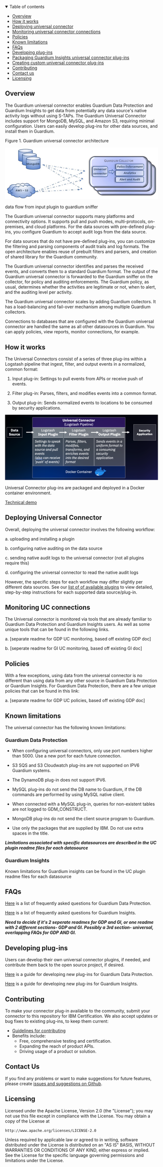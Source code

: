 <details open="open">
  <summary>Table of contents</summary>

  - [Overview](#overview)
  - [How it works](#how-it-works)
  - [Deploying universal connector](#deploying-universal-connector)
  - [Monitoring universal connector  connections](#monitoring-universal-connector-connections)
  - [Policies](#policies)
  - [Known limitations](#known-limitations)
  - [FAQs](#faqs)
  - [Developing plug-ins](developing-plug-ins)
  - [Packaging Guardium Insights universal connector plug-ins](#packaging-guardium-insights-universal-connector-plug-ins)
  - [Creating custom universal connector plug-ins](#creating-custom-universal-connector-plug-ins)
  - [Contributing](#contributing)
  - [Contact us](#contact-us)
  - [Licensing](#licensing)

</details>

## Overview

The Guardium universal connector enables Guardium Data Protection and Guardium Insights to get data from potentially any data source's native activity logs without using S-TAPs. The Guardium Universal Connector includes support for MongoDB, MySQL, and Amazon S3, requiring minimal configuration. Users can easily develop plug-ins for other data sources, and install them in Guardium.

Figure 1. Guardium universal connector architecture

![Universal Connector](/docs/images/guc.jpg)

data flow from input plugin to guardium sniffer

The Guardium universal connector supports many platforms and connectivity options. It supports pull and push modes, multi-protocols, on-premises, and cloud platforms. For the data sources with pre-defined plug-ins, you configure Guardium to accept audit logs from the data source.

For data sources that do not have pre-defined plug-ins, you can customize the filtering and parsing components of audit trails and log formats. The open architecture enables reuse of prebuilt filters and parsers, and creation of shared library for the Guardium community.

The Guardium universal connector identifies and parses the received events, and converts them to a standard Guardium format. The output of the Guardium universal connector is forwarded to the Guardium sniffer on the collector, for policy and auditing enforcements. The Guardium policy, as usual, determines whether the activities are legitimate or not, when to alert, and the auditing level per activity.

The Guardium universal connector scales by adding Guardium collectors. It has a load-balancing and fail-over mechanism among multiple Guardium collectors.

Connections to databases that are configured with the Guardium universal connector are handled the same as all other datasources in Guardium. You can apply policies, view reports, monitor connections, for example.

## How it works

The Universal Connectors consist of a series of three plug-ins within a Logstash pipeline that ingest, filter, and output events in a normalized, common format:

1. Input plug-in: Settings to pull events from APIs or receive push of events.

2. Filter plug-in: Parses, filters, and modifies events into a common format.

3. Output plug-in: Sends normalized events to locations to be consumed by security applications.

![Universal Connector - Logstash pipeline](/docs/images/uc_overview.png)

Universal Connector plug-ins are packaged and deployed in a Docker container environment.

[Technical demo](https://youtu.be/LAYhVoYMb28)

## Deploying Universal Connector

Overall, deploying the universal connector involves the following workflow:

a. uploading and installing a plugin

b. configuring native auditing on the data source

c. sending native audit logs to the universal connector (not all plugins require this)

d. configuring the universal connector to read the native audit logs

However, the specific steps for each workflow may differ slightly per different data sources. See our [list of of available plugins](https://github.com/IBM/universal-connectors/blob/main/docs/available_plugins.md) to view detailed, step-by-step instructions for each supported data source/plug-in.


## Monitoring UC connections

The Universal connector is monitored via tools that are already familiar to Guardium Data Protection and Guardium Insights users. As well as some unique tools that can be found in the following links. 

a. [separate readme for GDP UC monitoring, based off existing GDP doc]

b. [seperate readme for GI UC monitoring, based off existing GI doc]

## Policies

With a few exceptions, using data from the universal connector is no different than using data from any other source in Guardium Data Protection or Guardium Insights. For Guardium Data Protection, there are a few unique policies that can be found in this link:

a. [separate readme for  GDP UC policies, based off existing GDP doc]


## Known limitations

The universal connector has the following known limitations:

### Guardium Data Protection

 * When configuring universal connectors, only use port numbers higher than 5000. Use a new port for each future connection.

* S3 SQS and S3 Cloudwatch plug-ins are not supported on IPV6 Guardium systems.

* The DynamoDB plug-in does not support IPV6.

* MySQL plug-ins do not send the DB name to Guardium, if the DB commands are performed by using MySQL native client.

* When connected with a MySQL plug-in, queries for non-existent tables are not logged to GDM_CONSTRUCT.

* MongoDB plug-ins do not send the client source program to Guardium.

* Use only the packages that are supplied by IBM. Do not use extra spaces in the title.

***Limitations associated with specific datasources are described in the UC plugin readme files for each datasource***

### Guardium Insights

Known limitations for Guardium insights can be found in the UC plugin readme files for each datasource



## FAQs

[Here](docs/faqs_gdp.md) is a list of frequently asked questions for Guardium Data Protection. 

[Here](docs/faqs_gi.md) is a list of frequently asked questions for Guardium Insights. 

***Need to decide if it's 2 seperate readmes for GDP and GI, or one readme with 2 different sections- GDP and GI. Possibly a 3rd section- universal, overlapping FAQs for GDP AND GI.***

## Developing plug-ins

Users can develop their own universal connector plugins, if needed, and contribute them back to the open source project, if desired. 

[Here](docs/developing_plugins_gdp.md) is a guide for developing new plug-ins for Guardium Data Protection. 

[Here](docs/developing_plugins_gi.md) is a guide for developing new plug-ins for Guardium Insights. 



## Contributing
To make your connector plug-in available to the community, submit your connector to this repository for IBM Certification. We also accept updates or bug fixes to existing plug-ins, to keep them current:

- [Guidelines for contributing](CONTRIBUTING.md)
- Benefits include:
  - Free, comprehensive testing and certification.
  - Expanding the reach of product APIs.
  - Driving usage of a product or solution.


## Contact Us
If you find any problems or want to make suggestions for future features, please create [issues and suggestions on Github](https://github.com/IBM/universal-connectors/issues).


## Licensing

Licensed under the Apache License, Version 2.0 (the "License");
you may not use this file except in compliance with the License.
You may obtain a copy of the License at

    http://www.apache.org/licenses/LICENSE-2.0

Unless required by applicable law or agreed to in writing, software
distributed under the License is distributed on an "AS IS" BASIS,
WITHOUT WARRANTIES OR CONDITIONS OF ANY KIND, either express or implied.
See the License for the specific language governing permissions and
limitations under the License.
